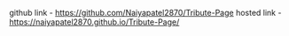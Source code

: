 github link -  https://github.com/Naiyapatel2870/Tribute-Page
hosted link -  https://naiyapatel2870.github.io/Tribute-Page/
